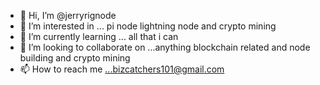 - 👋 Hi, I’m @jerryrignode
- 👀 I’m interested in ... pi node lightning node and crypto mining
- 🌱 I’m currently learning ... all that i can
- 💞️ I’m looking to collaborate on ...anything blockchain related and node building and crypto mining
- 📫 How to reach me ...bizcatchers101@gmail.com

<!---
jerryrignode/jerryrignode is a ✨ special ✨ repository because its `README.md` (this file) appears on your GitHub profile.
You can click the Preview link to take a look at your changes.
--->
